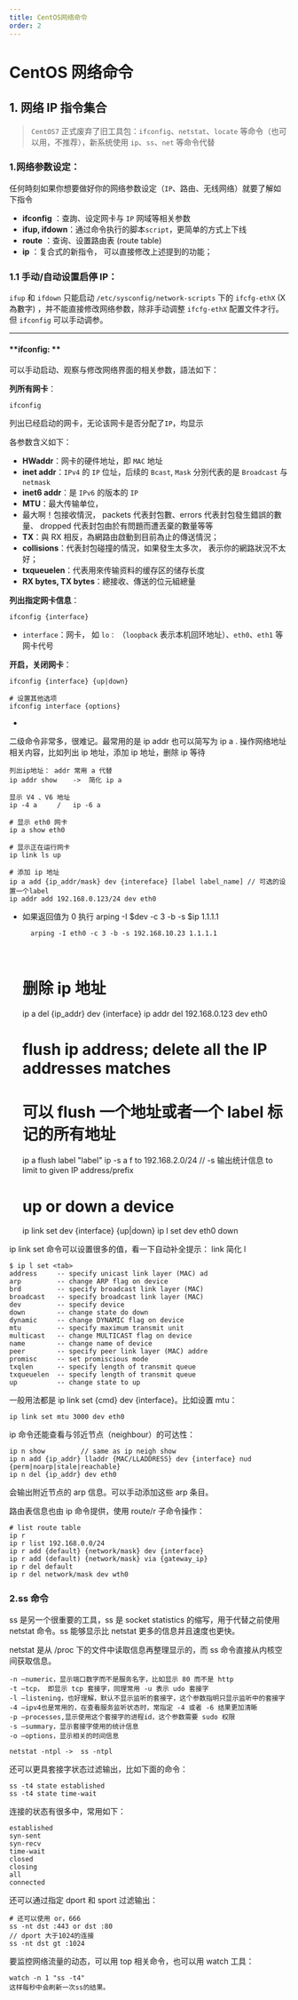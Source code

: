 ```yaml
---
title: CentOS网络命令
order: 2
---
```


# CentOS 网络命令

## 1. 网络 IP 指令集合

> `CentOS7` 正式废弃了旧工具包：`ifconfig`、`netstat`、`locate` 等命令（也可以用，不推荐），新系统使用 `ip`、`ss`、`net` 等命令代替

### 1.网络参数设定：

任何時刻如果你想要做好你的网络参数设定（`IP`、路由、无线网络）就要了解如下指令

- **ifconfig** ：查詢、设定网卡与 `IP` 网域等相关参数
- **ifup, ifdown**：通过命令执行的脚本`script`，更简单的方式上下线
- **route** ：查询、设置路由表 (route table)
- **ip** ：复合式的新指令， 可以直接修改上述提到的功能；

### 1.1 手动/自动设置启停 IP：

`ifup` 和 `ifdown` 只能启动 `/etc/sysconfig/network-scripts` 下的 `ifcfg-ethX` (X 為數字) ，并不能直接修改网络参数，除非手动调整 `ifcfg-ethX` 配置文件才行。但 `ifconfig` 可以手动调参。

---

#### **ifconfig: **

可以手动启动、观察与修改网络界面的相关参数，語法如下：

**列所有网卡**：

```shell
ifconfig
```

列出已经启动的网卡，无论该网卡是否分配了`IP`，均显示

各参数含义如下：

- **HWaddr**：网卡的硬件地址，即 `MAC` 地址
- **inet addr**：`IPv4` 的 `IP` 位址，后续的 `Bcast`, `Mask` 分別代表的是 `Broadcast` 与 `netmask`
- **inet6 addr**：是 `IPv6` 的版本的 `IP`
- **MTU**：最大传输单位，
- 最大啊！包接收情況， packets 代表封包數、errors 代表封包發生錯誤的數量、 dropped 代表封包由於有問題而遭丟棄的數量等等
- **TX**：與 RX 相反，為網路由啟動到目前為止的傳送情況；
- **collisions**：代表封包碰撞的情況，如果發生太多次， 表示你的網路狀況不太好；
- **txqueuelen**：代表用來传输资料的缓存区的储存长度
- **RX bytes, TX bytes**：總接收、傳送的位元組總量

**列出指定网卡信息**：

```
ifconfig {interface}
```

- `interface`：网卡， 如 `lo：` （`loopback` 表示本机回环地址）、`eth0`、`eth1` 等网卡代号

**开启，关闭网卡**：

```
ifconfig {interface} {up|down}
```

```shell
# 设置其他选项
ifconfig interface {options}
```

-

二级命令非常多，很难记。最常用的是 ip addr 也可以简写为 ip a . 操作网络地址相关内容，比如列出 ip 地址，添加 ip 地址，删除 ip 等待

    列出ip地址： addr 常用 a 代替
    ip addr show    ->  简化 ip a

    显示 V4 、V6 地址
    ip -4 a     /   ip -6 a

    # 显示 eth0 网卡
    ip a show eth0

    # 显示正在运行网卡
    ip link ls up

    # 添加 ip 地址
    ip a add {ip_addr/mask} dev {intereface} [label label_name] // 可选的设置一个label
    ip addr add 192.168.0.123/24 dev eth0

- 如果返回值为 0 执行 arping -I $dev -c 3 -b -s $ip 1.1.1.1

        arping -I eth0 -c 3 -b -s 192.168.10.23 1.1.1.1

  ​

  # 删除 ip 地址

  ip a del {ip_addr} dev {interface}
  ip addr del 192.168.0.123 dev eth0

  # flush ip address; delete all the IP addresses matches

  # 可以 flush 一个地址或者一个 label 标记的所有地址

  ip a flush label "label"
  ip -s a f to 192.168.2.0/24 // -s 输出统计信息 to limit to given IP address/prefix

  # up or down a device

  ip link set dev {interface} {up|down}
  ip l set dev eth0 down

ip link set 命令可以设置很多的值，看一下自动补全提示： link 简化 l

    $ ip l set <tab>
    address     -- specify unicast link layer (MAC) ad
    arp         -- change ARP flag on device
    brd         -- specify broadcast link layer (MAC)
    broadcast   -- specify broadcast link layer (MAC)
    dev         -- specify device
    down        -- change state do down
    dynamic     -- change DYNAMIC flag on device
    mtu         -- specify maximum transmit unit
    multicast   -- change MULTICAST flag on device
    name        -- change name of device
    peer        -- specify peer link layer (MAC) addre
    promisc     -- set promiscious mode
    txqlen      -- specify length of transmit queue
    txqueuelen  -- specify length of transmit queue
    up          -- change state to up

一般用法都是 ip link set {cmd} dev {interface}。比如设置 mtu：

    ip link set mtu 3000 dev eth0

ip 命令还能查看与邻近节点（neighbour）的可达性：

    ip n show         // same as ip neigh show
    ip n add {ip_addr} lladdr {MAC/LLADDRESS} dev {interface} nud {perm|noarp|stale|reachable}
    ip n del {ip_addr} dev eth0

会输出附近节点的 arp 信息。可以手动添加这些 arp 条目。

路由表信息也由 ip 命令提供，使用 route/r 子命令操作：

    # list route table
    ip r
    ip r list 192.168.0.0/24
    ip r add {default} {network/mask} dev {interface}
    ip r add (default) {network/mask} via {gateway_ip}
    ip r del default
    ip r del network/mask dev wth0

### 2.ss 命令

ss 是另一个很重要的工具，ss 是 socket statistics 的缩写，用于代替之前使用 netstat 命令。ss 能够显示比 netstat 更多的信息并且速度也更快。

netstat 是从 /proc 下的文件中读取信息再整理显示的，而 ss 命令直接从内核空间获取信息。

    -n –numeric，显示端口数字而不是服务名字，比如显示 80 而不是 http
    -t –tcp， 即显示 tcp 套接字，同理常用 -u 表示 udo 套接字
    -l –listening，也好理解，默认不显示监听的套接字，这个参数指明只显示监听中的套接字
    -4 –ipv4也是常用的，在查看服务监听状态时，常指定 -4 或者 -6 结果更加清晰
    -p –processes,显示使用这个套接字的进程id，这个参数需要 sudo 权限
    -s –summary，显示套接字使用的统计信息
    -o –options，显示相关的时间信息

    netstat -ntpl ->  ss -ntpl

还可以更具套接字状态过滤输出，比如下面的命令：

    ss -t4 state established
    ss -t4 state time-wait

连接的状态有很多中，常用如下：

    established
    syn-sent
    syn-recv
    time-wait
    closed
    closing
    all
    connected

还可以通过指定 dport 和 sport 过滤输出：

    # 还可以使用 or，666
    ss -nt dst :443 or dst :80
    // dport 大于1024的连接
    ss -nt dst gt :1024

要监控网络流量的动态，可以用 top 相关命令，也可以用 watch 工具：

    watch -n 1 "ss -t4"
    这样每秒中会刷新一次ss的结果。

​  
​  
​  
​  
​  
​  
​  
​  
​
